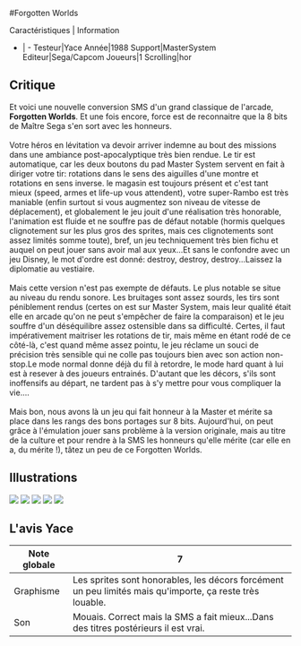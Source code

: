 #Forgotten Worlds

Caractéristiques | Information
- | -
Testeur|Yace
Année|1988
Support|MasterSystem
Editeur|Sega/Capcom
Joueurs|1
Scrolling|hor

## Critique
Et voici une nouvelle conversion SMS d'un grand classique de l'arcade, <b>Forgotten Worlds</b>. Et une fois encore, force est de reconnaitre que la 8 bits de Maître Sega s'en sort avec les honneurs.<br/><br/>Votre héros en lévitation va devoir arriver indemne au bout des missions dans une ambiance post-apocalyptique très bien rendue. Le tir est automatique, car les deux boutons du pad Master System servent en fait à diriger votre tir: rotations dans le sens des aiguilles d'une montre et rotations en sens inverse. le magasin est toujours présent et c'est tant mieux (speed, armes et life-up vous attendent), votre super-Rambo est très maniable (enfin surtout si vous augmentez son niveau de vitesse de déplacement), et globalement le jeu jouit d'une réalisation très honorable, l'animation est fluide et ne souffre pas de défaut notable (hormis quelques clignotement sur les plus gros des sprites, mais ces clignotements sont assez limités somme toute), bref, un jeu techniquement très bien fichu et auquel on peut jouer sans avoir mal aux yeux...Et sans le confondre avec un jeu Disney, le mot d'ordre est donné: destroy, destroy, destroy...Laissez la diplomatie au vestiaire.<br/><br/>Mais cette version n'est pas exempte de défauts. Le plus notable se situe au niveau du rendu sonore. Les bruitages sont assez sourds, les tirs sont péniblement rendus (certes on est sur Master System, mais leur qualité était elle en arcade qu'on ne peut s'empêcher de faire la comparaison) et le jeu souffre d'un déséquilibre assez ostensible dans sa difficulté. Certes, il faut impérativement maitriser les rotations de tir, mais même en étant rodé de ce côté-là, c'est quand même assez pointu, le jeu réclame un souci de précision très sensible qui ne colle pas toujours bien avec son action non-stop.Le mode normal donne déjà du fil à retordre, le mode hard quant à lui est à resever à des joueurs entrainés. D'autant que les décors, s'ils sont inoffensifs au départ, ne tardent pas à s'y mettre pour vous compliquer la vie....<br/><br/>Mais bon, nous avons là un jeu qui fait honneur à la Master et mérite sa place dans les rangs des bons portages sur 8 bits. Aujourd'hui, on peut grâce à l'émulation jouer sans problème à la version originale, mais au titre de la culture et pour rendre à la SMS les honneurs qu'elle mérite (car elle en a, du mérite !), tâtez un peu de ce Forgotten Worlds.

## Illustrations
![](http://www.shmup.com/images/thumbs/img_fiche_1_1155.png)
![](http://www.shmup.com/images/thumbs/img_fiche_2_1155.png)
![](http://www.shmup.com/images/thumbs/img_fiche_3_1155.png)
![](http://www.shmup.com/images/thumbs/img_fiche_4_1155.png)
![](http://www.shmup.com/images/thumbs/)

## L'avis Yace
Note globale|7
-|-
Graphisme|Les sprites sont honorables, les décors forcément un peu limités mais qu'importe, ça reste très louable.
Son|Mouais. Correct mais la SMS a fait mieux...Dans des titres postérieurs il est vrai.
